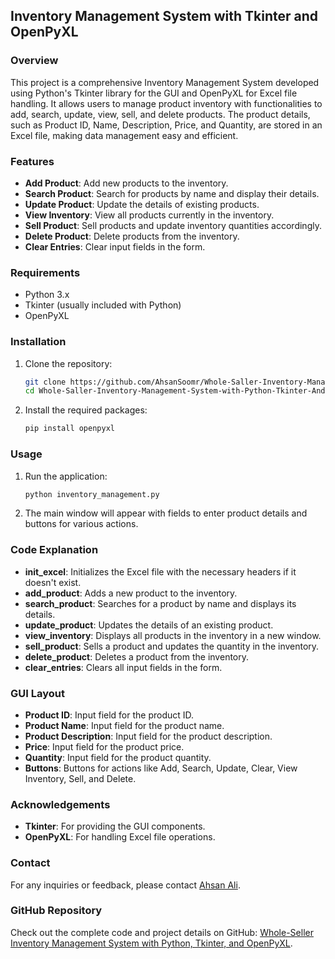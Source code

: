 ## Inventory Management System with Tkinter and OpenPyXL

### Overview
This project is a comprehensive Inventory Management System developed using Python's Tkinter library for the GUI and OpenPyXL for Excel file handling. It allows users to manage product inventory with functionalities to add, search, update, view, sell, and delete products. The product details, such as Product ID, Name, Description, Price, and Quantity, are stored in an Excel file, making data management easy and efficient.

### Features
- **Add Product**: Add new products to the inventory.
- **Search Product**: Search for products by name and display their details.
- **Update Product**: Update the details of existing products.
- **View Inventory**: View all products currently in the inventory.
- **Sell Product**: Sell products and update inventory quantities accordingly.
- **Delete Product**: Delete products from the inventory.
- **Clear Entries**: Clear input fields in the form.

### Requirements
- Python 3.x
- Tkinter (usually included with Python)
- OpenPyXL

### Installation
1. Clone the repository:
   ```sh
   git clone https://github.com/AhsanSoomr/Whole-Saller-Inventory-Management-System-with-Python-Tkinter-And-OpenPyXL.git
   cd Whole-Saller-Inventory-Management-System-with-Python-Tkinter-And-OpenPyXL
   ```

2. Install the required packages:
   ```sh
   pip install openpyxl
   ```

### Usage
1. Run the application:
   ```sh
   python inventory_management.py
   ```

2. The main window will appear with fields to enter product details and buttons for various actions.

### Code Explanation
- **init_excel**: Initializes the Excel file with the necessary headers if it doesn't exist.
- **add_product**: Adds a new product to the inventory.
- **search_product**: Searches for a product by name and displays its details.
- **update_product**: Updates the details of an existing product.
- **view_inventory**: Displays all products in the inventory in a new window.
- **sell_product**: Sells a product and updates the quantity in the inventory.
- **delete_product**: Deletes a product from the inventory.
- **clear_entries**: Clears all input fields in the form.

### GUI Layout
- **Product ID**: Input field for the product ID.
- **Product Name**: Input field for the product name.
- **Product Description**: Input field for the product description.
- **Price**: Input field for the product price.
- **Quantity**: Input field for the product quantity.
- **Buttons**: Buttons for actions like Add, Search, Update, Clear, View Inventory, Sell, and Delete.



### Acknowledgements
- **Tkinter**: For providing the GUI components.
- **OpenPyXL**: For handling Excel file operations.

### Contact
For any inquiries or feedback, please contact [Ahsan Ali](mailto:ahsansoomro651@gmail.com).

### GitHub Repository
Check out the complete code and project details on GitHub: [Whole-Seller Inventory Management System with Python, Tkinter, and OpenPyXL](https://github.com/AhsanSoomr/Whole-Saller-Inventory-Management-System-with-Python-Tkinter-And-OpenPyXL).
